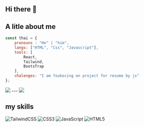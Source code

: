 ## Hi there 👋

## A litle about me


```javascript
const thai = {
    pronouns : "He" | "him",
    langs: ["HTML", "Css", "Javascript"],
    tools: [
        React,
        Tailwind,
        BootsTrap
    ],
    chalenges: "I am foukocing on project for resume by js"
};
```

<img src="https://github-readme-stats.vercel.app/api?username=shahoalirezaei&show_icons=true&theme=dark"/>
---
<img src="https://github-readme-stats.vercel.app/api/top-langs/?username=shahoalirezaei&exclude_repo=github-readme-stats,anuraghazra.github.io"/>

## my skills
![TailwindCSS](https://img.shields.io/badge/tailwindcss-%2338B2AC.svg?style=for-the-badge&logo=tailwind-css&logoColor=white) 
![CSS3](https://img.shields.io/badge/css3-%231572B6.svg?style=for-the-badge&logo=css3&logoColor=white) 
![JavaScript](https://img.shields.io/badge/javascript-%23323330.svg?style=for-the-badge&logo=javascript&logoColor=%23F7DF1E) ![HTML5](https://img.shields.io/badge/html5-%23E34F26.svg?style=for-the-badge&logo=html5&logoColor=white)

